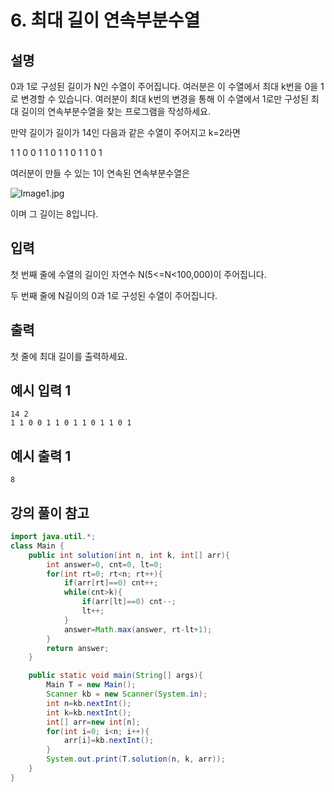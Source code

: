 # 6. 최대 길이 연속부분수열

## 설명

0과 1로 구성된 길이가 N인 수열이 주어집니다. 여러분은 이 수열에서 최대 k번을 0을 1로 변경할 수 있습니다. 여러분이 최대 k번의 변경을 통해 이 수열에서 1로만 구성된 최대 길이의 연속부분수열을 찾는 프로그램을 작성하세요.

만약 길이가 길이가 14인 다음과 같은 수열이 주어지고 k=2라면

1 1 0 0 1 1 0 1 1 0 1 1 0 1

여러분이 만들 수 있는 1이 연속된 연속부분수열은

![Image1.jpg](https://cote.inflearn.com/public/upload/19123bb35c.jpg)

이며 그 길이는 8입니다.



## 입력

첫 번째 줄에 수열의 길이인 자연수 N(5<=N<100,000)이 주어집니다.

두 번째 줄에 N길이의 0과 1로 구성된 수열이 주어집니다.



## 출력

첫 줄에 최대 길이를 출력하세요.



## 예시 입력 1 

```
14 2
1 1 0 0 1 1 0 1 1 0 1 1 0 1
```



## 예시 출력 1

```
8
```



## 강의 풀이 참고

```java
import java.util.*;
class Main {	
	public int solution(int n, int k, int[] arr){
		int answer=0, cnt=0, lt=0;
		for(int rt=0; rt<n; rt++){
			if(arr[rt]==0) cnt++;
			while(cnt>k){
				if(arr[lt]==0) cnt--;
				lt++;
			}
			answer=Math.max(answer, rt-lt+1);
		}
		return answer;
	}

	public static void main(String[] args){
		Main T = new Main();
		Scanner kb = new Scanner(System.in);
		int n=kb.nextInt();
		int k=kb.nextInt();
		int[] arr=new int[n];
		for(int i=0; i<n; i++){
			arr[i]=kb.nextInt();
		}
		System.out.print(T.solution(n, k, arr));
	}
}
```